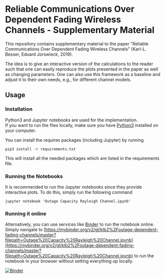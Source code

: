 # Reliable Communications Over Dependent Fading Wireless Channels - Supplementary Material

This repository contains supplementary material to the paper "Reliable
Communications Over Dependent Fading Wireless Channels" (Karl-L. Besser, Eduard
Jorswieck, 2019).

The idea is to give an interactive version of the calculations to the reader
such that one can easily reproduce the plots presented in the paper as well as
changing parameters. One can also use this framework as a baseline and adjust
it to their own needs, e.g., for different channel models.

## Usage
### Installation
Python3 and Jupyter notebooks are used for the implementation.  
If you want to run the files locally, make sure you have 
[Python3](https://www.python.org/downloads/) installed on your computer.

You can install the requires packages (including Jupyter) by running
```
pip3 install -r requirements.txt
```
This will install all the needed packages which are listed in the requirements 
file.

### Running the Notebooks
It is recommended to run the Jupyter notebooks since they provide interactive
plots.
To do this, simply run the following command
```
jupyter notebook 'Outage Capacity Rayleigh Channel.ipynb'
```

### Running it online
Alternatively, you can use services like [Binder](https://mybinder.org/) to run
the notebook online. Simply navigate to
[https://mybinder.org/v2/gl/klb2%2Foutage-dependent-fading-channels/master?filepath=Outage%20Capacity%20Rayleigh%20Channel.ipynb](https://mybinder.org/v2/gl/klb2%2Foutage-dependent-fading-channels/master?filepath=Outage%20Capacity%20Rayleigh%20Channel.ipynb)
to run the notebook in your browser without setting everything up locally.

[![Binder](https://mybinder.org/badge_logo.svg)](https://mybinder.org/v2/gl/klb2%2Foutage-dependent-fading-channels/master?filepath=Outage%20Capacity%20Rayleigh%20Channel.ipynb)

